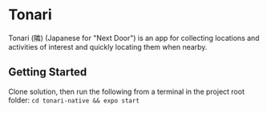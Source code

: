 # Tonari

Tonari (隣) (Japanese for "Next Door") is an app for collecting locations and activities of interest and quickly locating them when nearby.

## Getting Started

Clone solution, then run the following from a terminal in the project root folder: `cd tonari-native && expo start`
